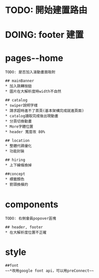 # TODO: 開始建置路由

# DOING: footer 建置

# pages--home 
    TODO: 是否加入滾動畫面吸附

    ## mainBanner
    * 加入跳轉按鈕
    * 圖片在大解析度時width不自然

    ## catalog
    * swiper說明字樣
    * 請求超時進不了首頁(基本架構完成就進頁面) 
    * catalog讀取完成後出現動畫
    * 分頁切換動畫
    * More字體位置
    * header 寬度改 80%

    ## location
    * 整體代碼優化
    * 功能封裝

    ## hiring
    * 上下線條換掉

    ##concept
    * 標籤顏色
    * 箭頭換橫的

# components
    TODO: 右側會員popover區塊

    ## header, footer
    * 在大解析度位置不正確

# style
    ##font
    ~~*改用google font api，可以用preConnect~~